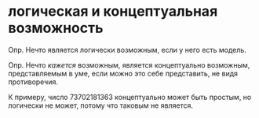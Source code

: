 # логическая и концептуальная возможность
Опр. Нечто является логически возможным, если у него есть модель.

Опр. Нечто _кажется_ возможным, является концептуально возможным, представляемым в уме, если можно это себе представить, не видя противоречия.

К примеру, число 73702181363 концептуально может быть простым, но логически не может, потому что таковым не является.